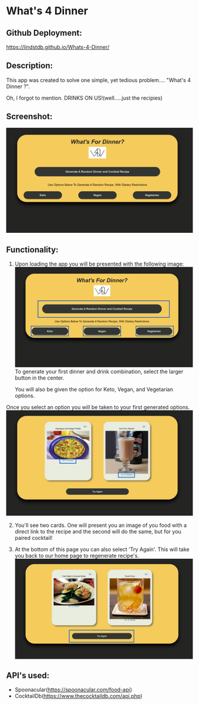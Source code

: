# What's 4 Dinner
## Github Deployment:
https://lindstdb.github.io/Whats-4-Dinner/

## Description:
This app was created to solve one simple, yet tedious problem.... "What's 4 Dinner ?".



Oh, I forgot to mention. DRINKS ON US!(well.....just the recipies)
## Screenshot:
![screenshot](joshua/w4d.png)

## Functionality:
1. Upon loading the app you will be presented with the following image:
![screenshot](joshua/homepagefunctionality.png)
To generate your first dinner and drink combination, select the larger button in the center.

    You will also be given the option for Keto, Vegan, and Vegetarian options.

Once you select an option you will be taken to your first generated options.
![screenshot](joshua/recipefunctionality.png)

2. You'll see two cards. One will present you an image of you food with a direct link to the recipe and the second will do the same, but for you paired cocktail!

3. At the bottom of this page you can also select 'Try Again'. This will take you back to our home page to regenerate recipe's.
![screenshot](joshua/tryagainfunctionality.png)


## API's used:
- Spoonacular(https://spoonacular.com/food-api)
- CocktailDb(https://www.thecocktaildb.com/api.php)